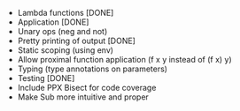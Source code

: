 
- Lambda functions [DONE]
- Application [DONE]
- Unary ops (neg and not)
- Pretty printing of output [DONE]
- Static scoping (using env)
- Allow proximal function application (f x y instead of (f x) y)
- Typing (type annotations on parameters)
- Testing [DONE]
- Include PPX Bisect for code coverage
- Make Sub more intuitive and proper
